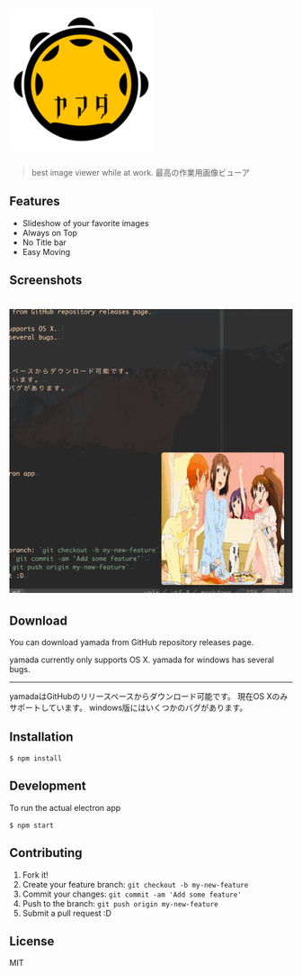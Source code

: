 # ![yamada](res/yamada.png)

> best image viewer while at work.
> 最高の作業用画像ビューア

## Features

- Slideshow of your favorite images
- Always on Top
- No Title bar
- Easy Moving

## Screenshots

# ![yamada](res/yamada.gif)

## Download

You can download yamada from GitHub repository releases page.

yamada currently only supports OS X.
yamada for windows has several bugs.

---

yamadaはGitHubのリリースペースからダウンロード可能です。
現在OS Xのみサポートしています。
windows版にはいくつかのバグがあります。

## Installation

```
$ npm install
```

## Development

To run the actual electron app

```
$ npm start
```

## Contributing

1. Fork it!
2. Create your feature branch: `git checkout -b my-new-feature`
3. Commit your changes: `git commit -am 'Add some feature'`
4. Push to the branch: `git push origin my-new-feature`
5. Submit a pull request :D

## License

MIT
